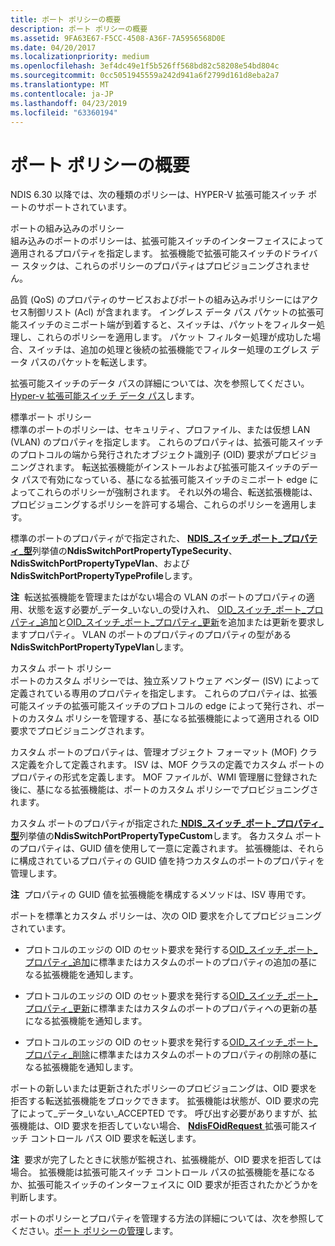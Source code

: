 ```yaml
---
title: ポート ポリシーの概要
description: ポート ポリシーの概要
ms.assetid: 9FA63E67-F5CC-4508-A36F-7A5956568D0E
ms.date: 04/20/2017
ms.localizationpriority: medium
ms.openlocfilehash: 3ef4dc49e1f5b526ff568bd82c58208e54bd804c
ms.sourcegitcommit: 0cc5051945559a242d941a6f2799d161d8eba2a7
ms.translationtype: MT
ms.contentlocale: ja-JP
ms.lasthandoff: 04/23/2019
ms.locfileid: "63360194"
---
```

# <a name="overview-of-port-policies"></a>ポート ポリシーの概要


NDIS 6.30 以降では、次の種類のポリシーは、HYPER-V 拡張可能スイッチ ポートのサポートされています。

<a href="" id="built-in-port-policies"></a>ポートの組み込みのポリシー  
組み込みのポートのポリシーは、拡張可能スイッチのインターフェイスによって適用されるプロパティを指定します。 拡張機能で拡張可能スイッチのドライバー スタックは、これらのポリシーのプロパティはプロビジョニングされません。

品質 (QoS) のプロパティのサービスおよびポートの組み込みポリシーにはアクセス制御リスト (Acl) が含まれます。 イングレス データ パス パケットの拡張可能スイッチのミニポート端が到着すると、スイッチは、パケットをフィルター処理し、これらのポリシーを適用します。 パケット フィルター処理が成功した場合、スイッチは、追加の処理と後続の拡張機能でフィルター処理のエグレス データ パスのパケットを転送します。

拡張可能スイッチのデータ パスの詳細については、次を参照してください。 [Hyper-v 拡張可能スイッチ データ パス](hyper-v-extensible-switch-data-path.md)します。

<a href="" id="standard-port-policies"></a>標準ポート ポリシー  
標準のポートのポリシーは、セキュリティ、プロファイル、または仮想 LAN (VLAN) のプロパティを指定します。 これらのプロパティは、拡張可能スイッチのプロトコルの端から発行されたオブジェクト識別子 (OID) 要求がプロビジョニングされます。 転送拡張機能がインストールおよび拡張可能スイッチのデータ パスで有効になっている、基になる拡張可能スイッチのミニポート edge によってこれらのポリシーが強制されます。 それ以外の場合、転送拡張機能は、プロビジョニングするポリシーを許可する場合、これらのポリシーを適用します。

標準のポートのプロパティがで指定された、 [ **NDIS\_スイッチ\_ポート\_プロパティ\_型**](https://msdn.microsoft.com/library/windows/hardware/hh598242)列挙値の**NdisSwitchPortPropertyTypeSecurity**、 **NdisSwitchPortPropertyTypeVlan**、および**NdisSwitchPortPropertyTypeProfile**します。

**注**  転送拡張機能を管理またはがない場合の VLAN のポートのプロパティの適用、状態を返す必要が\_データ\_いない\_の受け入れ、 [OID\_スイッチ\_ポート\_プロパティ\_追加](https://msdn.microsoft.com/library/windows/hardware/hh598275)と[OID\_スイッチ\_ポート\_プロパティ\_更新](https://msdn.microsoft.com/library/windows/hardware/hh598278)を追加または更新を要求しますプロパティ。 VLAN のポートのプロパティのプロパティの型がある**NdisSwitchPortPropertyTypeVlan**します。

 

<a href="" id="custom-port-policies"></a>カスタム ポート ポリシー  
ポートのカスタム ポリシーでは、独立系ソフトウェア ベンダー (ISV) によって定義されている専用のプロパティを指定します。 これらのプロパティは、拡張可能スイッチの拡張可能スイッチのプロトコルの edge によって発行され、ポートのカスタム ポリシーを管理する、基になる拡張機能によって適用される OID 要求でプロビジョニングされます。

カスタム ポートのプロパティは、管理オブジェクト フォーマット (MOF) クラス定義を介して定義されます。 ISV は、MOF クラスの定義でカスタム ポートのプロパティの形式を定義します。 MOF ファイルが、WMI 管理層に登録された後に、基になる拡張機能は、ポートのカスタム ポリシーでプロビジョニングされます。

カスタム ポートのプロパティが指定された[ **NDIS\_スイッチ\_ポート\_プロパティ\_型**](https://msdn.microsoft.com/library/windows/hardware/hh598242)列挙値の**NdisSwitchPortPropertyTypeCustom**します。 各カスタム ポートのプロパティは、GUID 値を使用して一意に定義されます。 拡張機能は、それらに構成されているプロパティの GUID 値を持つカスタムのポートのプロパティを管理します。

**注**  プロパティの GUID 値を拡張機能を構成するメソッドは、ISV 専用です。

 

ポートを標準とカスタム ポリシーは、次の OID 要求を介してプロビジョニングされています。

-   プロトコルのエッジの OID のセット要求を発行する[OID\_スイッチ\_ポート\_プロパティ\_追加](https://msdn.microsoft.com/library/windows/hardware/hh598275)に標準またはカスタムのポートのプロパティの追加の基になる拡張機能を通知します。

-   プロトコルのエッジの OID のセット要求を発行する[OID\_スイッチ\_ポート\_プロパティ\_更新](https://msdn.microsoft.com/library/windows/hardware/hh598278)に標準またはカスタムのポートのプロパティへの更新の基になる拡張機能を通知します。

-   プロトコルのエッジの OID のセット要求を発行する[OID\_スイッチ\_ポート\_プロパティ\_削除](https://msdn.microsoft.com/library/windows/hardware/hh598276)に標準またはカスタムのポートのプロパティの削除の基になる拡張機能を通知します。

ポートの新しいまたは更新されたポリシーのプロビジョニングは、OID 要求を拒否する転送拡張機能をブロックできます。 拡張機能は状態が、OID 要求の完了によって\_データ\_いない\_ACCEPTED です。 呼び出す必要がありますが、拡張機能は、OID 要求を拒否していない場合、 [ **NdisFOidRequest** ](https://msdn.microsoft.com/library/windows/hardware/ff561830)拡張可能スイッチ コントロール パス OID 要求を転送します。

**注**  要求が完了したときに状態が監視され、拡張機能が、OID 要求を拒否しては場合。 拡張機能は拡張可能スイッチ コントロール パスの拡張機能を基になるか、拡張可能スイッチのインターフェイスに OID 要求が拒否されたかどうかを判断します。

 

ポートのポリシーとプロパティを管理する方法の詳細については、次を参照してください。[ポート ポリシーの管理](managing-port-policies.md)します。

 

 





